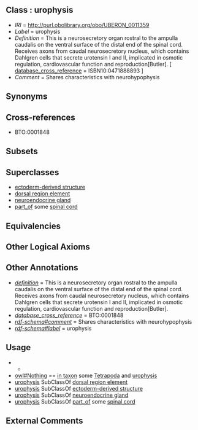 
## Class : urophysis

 * *IRI* = http://purl.obolibrary.org/obo/UBERON_0011359
 * *Label* = urophysis
 * *Definition* = This is a neurosecretory organ rostral to the ampulla caudalis on the ventral surface of the distal end of the spinal cord. Receives axons from caudal neurosecretory nucleus, which contains Dahlgren cells that secrete urotensin I and II, implicated in osmotic regulation, cardiovascular function and reproduction[Butler]. [ [database_cross_reference](../../ef/oboInOwl#hasDbXref.md) = ISBN10:0471888893 ]
 * *Comment* = Shares characteristics with neurohypophysis

## Synonyms


## Cross-references

 * BTO:0001848

## Subsets


## Superclasses

 * [ectoderm-derived structure](../../UBERON/21/UBERON_0004121.md)
 * [dorsal region element](../../UBERON/74/UBERON_0005174.md)
 * [neuroendocrine gland](../../UBERON/33/UBERON_0010133.md)
 * [part_of](../../BFO/50/BFO_0000050.md) some [spinal cord](../../UBERON/40/UBERON_0002240.md)

## Equivalencies


## Other Logical Axioms


## Other Annotations

 * *[definition](../../IAO/15/IAO_0000115.md)* = This is a neurosecretory organ rostral to the ampulla caudalis on the ventral surface of the distal end of the spinal cord. Receives axons from caudal neurosecretory nucleus, which contains Dahlgren cells that secrete urotensin I and II, implicated in osmotic regulation, cardiovascular function and reproduction[Butler].
 * *[database_cross_reference](../../ef/oboInOwl#hasDbXref.md)* = BTO:0001848
 * *[rdf-schema#comment](../../nt/rdf-schema#comment.md)* = Shares characteristics with neurohypophysis
 * *[rdf-schema#label](../../el/rdf-schema#label.md)* = urophysis

## Usage

 * -
 * [owl#Nothing](../../ng/owl#Nothing.md) == [in taxon](../../RO/62/RO_0002162.md) some [Tetrapoda](../../NCBITaxon/23/NCBITaxon_32523.md) and [urophysis](../../UBERON/59/UBERON_0011359.md)
 * [urophysis](../../UBERON/59/UBERON_0011359.md) SubClassOf [dorsal region element](../../UBERON/74/UBERON_0005174.md)
 * [urophysis](../../UBERON/59/UBERON_0011359.md) SubClassOf [ectoderm-derived structure](../../UBERON/21/UBERON_0004121.md)
 * [urophysis](../../UBERON/59/UBERON_0011359.md) SubClassOf [neuroendocrine gland](../../UBERON/33/UBERON_0010133.md)
 * [urophysis](../../UBERON/59/UBERON_0011359.md) SubClassOf [part_of](../../BFO/50/BFO_0000050.md) some [spinal cord](../../UBERON/40/UBERON_0002240.md)

## External Comments

